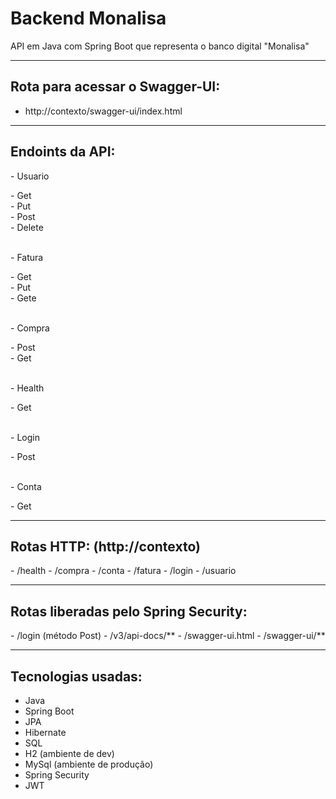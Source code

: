 # Backend Monalisa
API em Java com Spring Boot que representa o banco digital "Monalisa"

<hr>

<h2>Rota para acessar o Swagger-UI:</h2>

- http://contexto/swagger-ui/index.html

<hr>

<h2>Endoints da API:</h2> 
- Usuario
  <p>- Get<br>
  - Put<br>
  - Post<br>
  - Delete</p><br>
- Fatura
  <p>- Get<br>
  - Put<br>
  - Gete</p><br>
- Compra
  <p>- Post<br>
  - Get</p><br>
- Health
  <p>- Get</p><br>
- Login
  <p>- Post</p><br>
- Conta
  <p>- Get</p>

<hr>

<h2>Rotas HTTP: (http://contexto)</h2>
- /health
- /compra
- /conta
- /fatura
- /login
- /usuario

<hr>

<h2>Rotas liberadas pelo Spring Security:</h2>
- /login (método Post)
- /v3/api-docs/**
- /swagger-ui.html
- /swagger-ui/**

<hr>

<h2>Tecnologias usadas:</h2>
<ul>
<li>Java</li>
<li>Spring Boot</li>
<li>JPA</li>
<li>Hibernate</li>
<li>SQL</li>
<li>H2 (ambiente de dev)</li>
<li>MySql (ambiente de produção)</li>
<li>Spring Security</li>
<li>JWT</li>
</ul>

